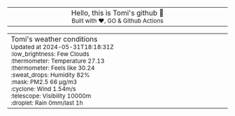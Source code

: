 
<div align="center">
<table>
<tbody>
<td align="center">
<img width="2000" height="0"><br>
Hello, this is Tomi's github 👋<br>
<sup>Built with ❤️, GO & Github Actions</sup><br>
<img width="2000" height="0">
</td>
</tbody>
</table>
</div>
<table>
<tbody>
<td align="left">
<img width="2000" height="0"><br>
Tomi's weather conditions<br>
<sup>Updated at 2024-05-31T18:18:31Z</sup><br>
<sup>:low_brightness: Few Clouds</sup><br>
<sup>:thermometer: Temperature 27.13 </sup><br>
<sup>:thermometer: Feels like 30.24</sup><br>
<sup>:sweat_drops: Humidity 82%</sup><br>
<sup>:mask: PM2.5 66 μg/m3</sup><br>
<sup>:cyclone: Wind 1.54m/s </sup><br>
<sup>:telescope: Visibility 10000m </sup><br>
<sup>:droplet: Rain 0mm/last 1h </sup><br>
<img width="2000" height="0">
</td>
<td align="left">
<img width="2000" height="0"><br>
<br>
<img width="2000" height="0">
</td>
</tbody>
</table>
</div>
    